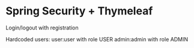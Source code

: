 # Spring Security + Thymeleaf

Login/logout with registration

Hardcoded users:
user:user with role USER
admin:admin with role ADMIN

